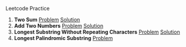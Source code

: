 Leetcode Practice

001. **Two Sum** [Problem](https://leetcode.com/problems/two-sum) [Solution](./001TwoSum/)
002. **Add Two Numbers** [Problem](https://leetcode.com/problems/add-two-numbers) [Solution](./002AddTwoNumbers/)
003. **Longest Substring Without Repeating Characters** [Problem](https://leetcode.com/problems/longest-substring-without-repeating-characters/) [Solution](./003LongestSubstringWithoutRepeatingCharacters/)
005. **Longest Palindromic Substring** [Problem](https://leetcode.com/problems/longest-palindromic-substring/)

